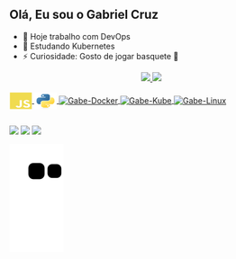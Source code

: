 ## Olá, Eu sou o Gabriel Cruz

- 🔭 Hoje trabalho com DevOps
- 🌱 Estudando Kubernetes 
- ⚡ Curiosidade: Gosto de jogar basquete 🏀
<div align="center">
  <a href="https://github.com/GaBriellcz">
  <img height="160em" src="https://github-readme-stats.vercel.app/api?username=GaBriellcz&show_icons=true&theme=tokyonight&include_all_commits=true&count_private=true"/>
  <img height="160em" src="https://github-readme-stats.vercel.app/api/top-langs/?username=GaBriellcz&layout=compact&langs_count=7&theme=tokyonight"/>
</div>
<div style="display: inline_block"><br>
  <img align="center" alt="GabeJs" height="30" width="40" src="https://raw.githubusercontent.com/devicons/devicon/master/icons/javascript/javascript-plain.svg">
  <img align="center" alt="Gabe-Python" height="30" width="40" src="https://raw.githubusercontent.com/devicons/devicon/master/icons/python/python-original.svg">
  <img align="center" alt="Gabe-Docker" height="40" width="40" src="https://cdn.jsdelivr.net/gh/devicons/devicon/icons/docker/docker-original.svg">
  <img align="center" alt="Gabe-Kube" height="30" width="40" src="https://cdn.jsdelivr.net/gh/devicons/devicon/icons/kubernetes/kubernetes-plain.svg">
  <img align="center" alt="Gabe-Linux" height="30" width="40" src="https://cdn.jsdelivr.net/gh/devicons/devicon/icons/linux/linux-original.svg">
</div>
  
  ##

 <div>
  <a href="https://www.instagram.com/gabriellcruzz_/" target="_blank"><img src="https://img.shields.io/badge/-Instagram-%23E4405F?style=for-the-badge&logo=instagram&logoColor=white" target="_blank"></a>
  <a href = "mailto:andrade.gabriel48@gmail.com"><img src="https://img.shields.io/badge/-Gmail-%23333?style=for-the-badge&logo=gmail&logoColor=white" target="_blank"></a>
  <a href="https://www.linkedin.com/in/gabriel-andrade-0a1a77170/" target="_blank"><img src="https://img.shields.io/badge/-LinkedIn-%230077B5?style=for-the-badge&logo=linkedin&logoColor=white" target="_blank"></a> 
    
   ![Snake animation](https://github.com/GaBriellcz/GaBriellcz/blob/output/github-contribution-grid-snake.svg)
   
 </div>
